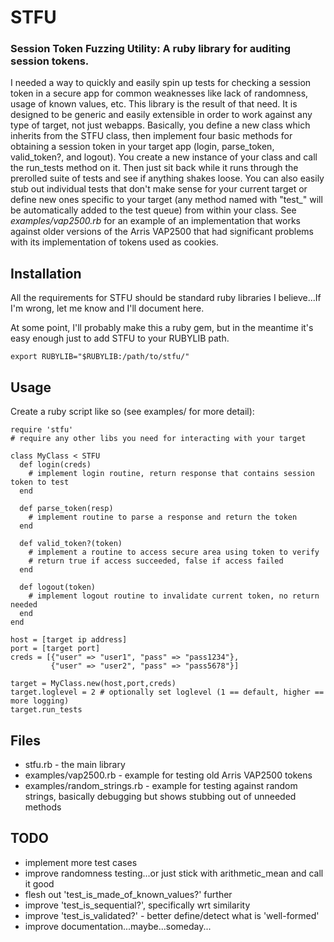 STFU
==
### Session Token Fuzzing Utility: A ruby library for auditing session tokens.

I needed a way to quickly and easily spin up tests for checking a session token in a secure app for
common weaknesses like lack of randomness, usage of known values, etc. This library is the result
of that need. It is designed to be generic and easily extensible in order to work against any type of
target, not just webapps. Basically, you define a new class which inherits from the STFU class, then
implement four basic methods for obtaining a session token in your target app (login, parse_token,
valid_token?, and logout). You create a new instance of your class and call the run_tests method
on it. Then just sit back while it runs through the prerolled suite of tests and see if anything
shakes loose. You can also easily stub out individual tests that don't make sense for your current
target or define new ones specific to your target (any method named with "test_" will be automatically
added to the test queue) from within your class. See *examples/vap2500.rb* for an example of an
implementation that works against older versions of the Arris VAP2500 that had significant problems
with its implementation of tokens used as cookies. 

Installation
--

All the requirements for STFU should be standard ruby libraries I believe...If I'm wrong, let me know
and I'll document here.

At some point, I'll probably make this a ruby gem, but in the meantime it's easy enough just to add
STFU to your RUBYLIB path.
```
export RUBYLIB="$RUBYLIB:/path/to/stfu/"
```

Usage
--

Create a ruby script like so (see examples/ for more detail):
```
require 'stfu'
# require any other libs you need for interacting with your target

class MyClass < STFU
  def login(creds)
    # implement login routine, return response that contains session token to test
  end

  def parse_token(resp)
    # implement routine to parse a response and return the token
  end

  def valid_token?(token)
    # implement a routine to access secure area using token to verify
    # return true if access succeeded, false if access failed
  end

  def logout(token)
    # implement logout routine to invalidate current token, no return needed
  end
end

host = [target ip address]
port = [target port]
creds = [{"user" => "user1", "pass" => "pass1234"},
         {"user" => "user2", "pass" => "pass5678"}]

target = MyClass.new(host,port,creds)
target.loglevel = 2 # optionally set loglevel (1 == default, higher == more logging)
target.run_tests
```

Files
--

  * stfu.rb - the main library
  * examples/vap2500.rb - example for testing old Arris VAP2500 tokens
  * examples/random_strings.rb - example for testing against random strings, basically debugging but shows stubbing out of unneeded methods

TODO
--

  * implement more test cases
  * improve randomness testing...or just stick with arithmetic_mean and call it good
  * flesh out 'test_is_made_of_known_values?' further
  * improve 'test_is_sequential?', specifically wrt similarity
  * improve 'test_is_validated?' - better define/detect what is 'well-formed'
  * improve documentation...maybe...someday...
